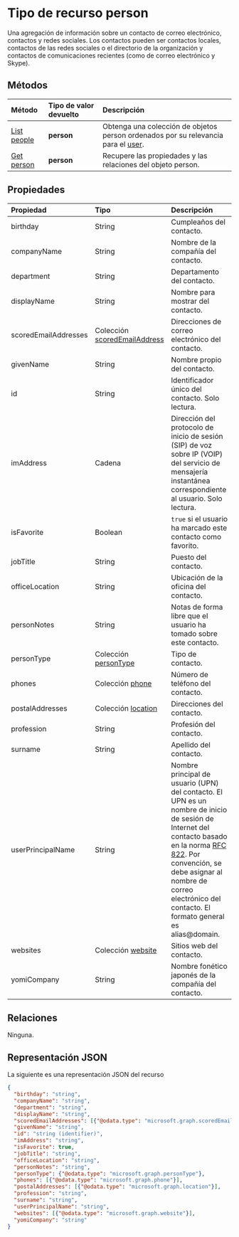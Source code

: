# <a name="person-resource-type"></a>Tipo de recurso person

Una agregación de información sobre un contacto de correo electrónico, contactos y redes sociales. Los contactos pueden ser contactos locales, contactos de las redes sociales o el directorio de la organización y contactos de comunicaciones recientes (como de correo electrónico y Skype).

## <a name="methods"></a>Métodos

| Método           | Tipo de valor devuelto    |Descripción|
|:---------------|:--------|:----------|
|[List people](../api/user_list_people.md) | **person** |Obtenga una colección de objetos person ordenados por su relevancia para el [user](../resources/user.md).|
|[Get person](../api/person_get.md) | **person** |Recupere las propiedades y las relaciones del objeto person.|

## <a name="properties"></a>Propiedades
| Propiedad     | Tipo   |Descripción|
|:---------------|:--------|:----------|
|birthday|String|Cumpleaños del contacto.|
|companyName|String|Nombre de la compañía del contacto.|
|department|String|Departamento del contacto.|
|displayName|String|Nombre para mostrar del contacto.|
|scoredEmailAddresses|Colección [scoredEmailAddress](scoredemailaddress.md)|Direcciones de correo electrónico del contacto.|
|givenName|String|Nombre propio del contacto.|
|id|String|Identificador único del contacto. Solo lectura.|
|imAddress|Cadena|Dirección del protocolo de inicio de sesión (SIP) de voz sobre IP (VOIP) del servicio de mensajería instantánea correspondiente al usuario. Solo lectura.|
|isFavorite|Boolean|`true` si el usuario ha marcado este contacto como favorito.|
|jobTitle|String|Puesto del contacto.|
|officeLocation|String|Ubicación de la oficina del contacto.|
|personNotes|String|Notas de forma libre que el usuario ha tomado sobre este contacto.|
|personType|Colección [personType](persontype.md)|Tipo de contacto.|
|phones|Colección [phone](phone.md)|Número de teléfono del contacto.|
|postalAddresses|Colección [location](location.md)|Direcciones del contacto.|
|profession|String|Profesión del contacto.|
|surname|String|Apellido del contacto.|
|userPrincipalName|String|Nombre principal de usuario (UPN) del contacto. El UPN es un nombre de inicio de sesión de Internet del contacto basado en la norma [RFC 822](http://www.ietf.org/rfc/rfc0822.txt). Por convención, se debe asignar al nombre de correo electrónico del contacto. El formato general es alias@domain.|
|websites|Colección [website](website.md)|Sitios web del contacto.|
|yomiCompany|String|Nombre fonético japonés de la compañía del contacto.|

## <a name="relationships"></a>Relaciones
Ninguna.


## <a name="json-representation"></a>Representación JSON

La siguiente es una representación JSON del recurso

<!-- {
  "blockType": "resource",
  "optionalProperties": [

  ],
  "@odata.type": "microsoft.graph.person"
}-->

```json
{
  "birthday": "string",
  "companyName": "string",
  "department": "string",
  "displayName": "string",
  "scoredEmailAddresses": [{"@odata.type": "microsoft.graph.scoredEmailAddress"}],
  "givenName": "string",
  "id": "string (identifier)",
  "imAddress": "string",
  "isFavorite": true,
  "jobTitle": "string",
  "officeLocation": "string",
  "personNotes": "string",
  "personType": {"@odata.type": "microsoft.graph.personType"},
  "phones": [{"@odata.type": "microsoft.graph.phone"}],
  "postalAddresses": [{"@odata.type": "microsoft.graph.location"}],
  "profession": "string",
  "surname": "string",
  "userPrincipalName": "string",
  "websites": [{"@odata.type": "microsoft.graph.website"}],
  "yomiCompany": "string"
}

```

<!-- uuid: 8fcb5dbc-d5aa-4681-8e31-b001d5168d79
2015-10-25 14:57:30 UTC -->
<!-- {
  "type": "#page.annotation",
  "description": "person resource",
  "keywords": "",
  "section": "documentation",
  "tocPath": ""
}-->
